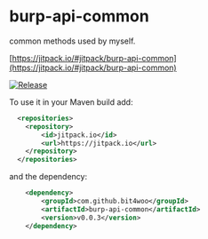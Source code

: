# burp-api-common
common methods used by myself.


[https://jitpack.io/#jitpack/burp-api-common](https://jitpack.io/#jitpack/burp-api-common)

[![Release](https://jitpack.io/v/bit4woo/burp-api-common.svg)](https://jitpack.io/#bit4woo/burp-api-common)

To use it in your Maven build add:
```xml
  <repositories>
	<repository>
	    <id>jitpack.io</id>
	    <url>https://jitpack.io</url>
	</repository>
  </repositories>
```

and the dependency:

```xml
	<dependency>
		<groupId>com.github.bit4woo</groupId>
		<artifactId>burp-api-common</artifactId>
		<version>v0.0.3</version>
	</dependency>
```

